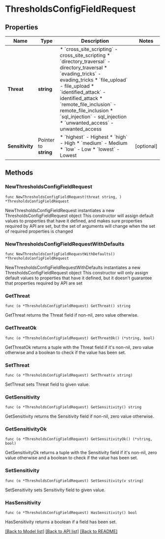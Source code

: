 # ThresholdsConfigFieldRequest

## Properties

Name | Type | Description | Notes
------------ | ------------- | ------------- | -------------
**Threat** | **string** | * &#x60;cross_site_scripting&#x60; - cross_site_scripting * &#x60;directory_traversal&#x60; - directory_traversal * &#x60;evading_tricks&#x60; - evading_tricks * &#x60;file_upload&#x60; - file_upload * &#x60;identified_attack&#x60; - identified_attack * &#x60;remote_file_inclusion&#x60; - remote_file_inclusion * &#x60;sql_injection&#x60; - sql_injection * &#x60;unwanted_access&#x60; - unwanted_access | 
**Sensitivity** | Pointer to **string** | * &#x60;highest&#x60; - Highest * &#x60;high&#x60; - High * &#x60;medium&#x60; - Medium * &#x60;low&#x60; - Low * &#x60;lowest&#x60; - Lowest | [optional] 

## Methods

### NewThresholdsConfigFieldRequest

`func NewThresholdsConfigFieldRequest(threat string, ) *ThresholdsConfigFieldRequest`

NewThresholdsConfigFieldRequest instantiates a new ThresholdsConfigFieldRequest object
This constructor will assign default values to properties that have it defined,
and makes sure properties required by API are set, but the set of arguments
will change when the set of required properties is changed

### NewThresholdsConfigFieldRequestWithDefaults

`func NewThresholdsConfigFieldRequestWithDefaults() *ThresholdsConfigFieldRequest`

NewThresholdsConfigFieldRequestWithDefaults instantiates a new ThresholdsConfigFieldRequest object
This constructor will only assign default values to properties that have it defined,
but it doesn't guarantee that properties required by API are set

### GetThreat

`func (o *ThresholdsConfigFieldRequest) GetThreat() string`

GetThreat returns the Threat field if non-nil, zero value otherwise.

### GetThreatOk

`func (o *ThresholdsConfigFieldRequest) GetThreatOk() (*string, bool)`

GetThreatOk returns a tuple with the Threat field if it's non-nil, zero value otherwise
and a boolean to check if the value has been set.

### SetThreat

`func (o *ThresholdsConfigFieldRequest) SetThreat(v string)`

SetThreat sets Threat field to given value.


### GetSensitivity

`func (o *ThresholdsConfigFieldRequest) GetSensitivity() string`

GetSensitivity returns the Sensitivity field if non-nil, zero value otherwise.

### GetSensitivityOk

`func (o *ThresholdsConfigFieldRequest) GetSensitivityOk() (*string, bool)`

GetSensitivityOk returns a tuple with the Sensitivity field if it's non-nil, zero value otherwise
and a boolean to check if the value has been set.

### SetSensitivity

`func (o *ThresholdsConfigFieldRequest) SetSensitivity(v string)`

SetSensitivity sets Sensitivity field to given value.

### HasSensitivity

`func (o *ThresholdsConfigFieldRequest) HasSensitivity() bool`

HasSensitivity returns a boolean if a field has been set.


[[Back to Model list]](../README.md#documentation-for-models) [[Back to API list]](../README.md#documentation-for-api-endpoints) [[Back to README]](../README.md)


